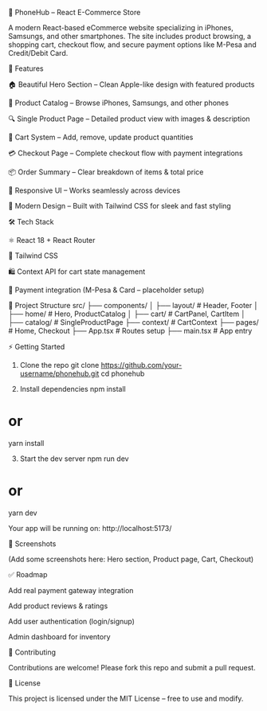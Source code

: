 📱 PhoneHub – React E-Commerce Store

A modern React-based eCommerce website specializing in iPhones, Samsungs, and other smartphones. The site includes product browsing, a shopping cart, checkout flow, and secure payment options like M-Pesa and Credit/Debit Card.

🚀 Features

🏠 Beautiful Hero Section – Clean Apple-like design with featured products

📱 Product Catalog – Browse iPhones, Samsungs, and other phones

🔍 Single Product Page – Detailed product view with images & description

🛒 Cart System – Add, remove, update product quantities

💳 Checkout Page – Complete checkout flow with payment integrations

📦 Order Summary – Clear breakdown of items & total price

📲 Responsive UI – Works seamlessly across devices

🎨 Modern Design – Built with Tailwind CSS for sleek and fast styling

🛠️ Tech Stack

⚛️ React 18 + React Router

🎨 Tailwind CSS

🛍️ Context API for cart state management

🔐 Payment integration (M-Pesa & Card – placeholder setup)

📂 Project Structure
src/
 ├── components/
 │   ├── layout/        # Header, Footer
 │   ├── home/          # Hero, ProductCatalog
 │   ├── cart/          # CartPanel, CartItem
 │   ├── catalog/       # SingleProductPage
 ├── context/           # CartContext
 ├── pages/             # Home, Checkout
 ├── App.tsx            # Routes setup
 ├── main.tsx           # App entry

⚡ Getting Started
1. Clone the repo
git clone https://github.com/your-username/phonehub.git
cd phonehub

2. Install dependencies
npm install
# or
yarn install

3. Start the dev server
npm run dev
# or
yarn dev


Your app will be running on: http://localhost:5173/

📸 Screenshots

(Add some screenshots here: Hero section, Product page, Cart, Checkout)

✅ Roadmap

 Add real payment gateway integration

 Add product reviews & ratings

 Add user authentication (login/signup)

 Admin dashboard for inventory

🤝 Contributing

Contributions are welcome! Please fork this repo and submit a pull request.

📄 License

This project is licensed under the MIT License – free to use and modify.
